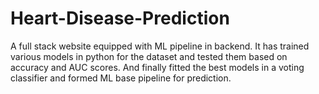 # Heart-Disease-Prediction
A full stack website equipped with ML pipeline in backend.  It has trained various models in python for the dataset and tested them based on accuracy and AUC scores. And finally fitted the best models in a voting classifier and formed ML base pipeline for prediction. 
